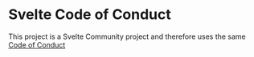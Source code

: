 # Svelte Code of Conduct

This project is a Svelte Community project and therefore uses the same
[Code of Conduct](https://github.com/sveltejs/community/blob/main/CODE_OF_CONDUCT.md)
